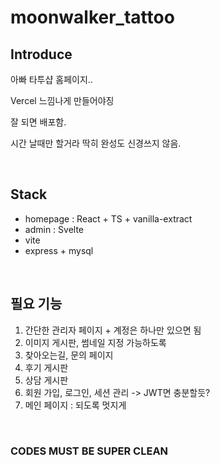 # moonwalker_tattoo

## Introduce

<p>아빠 타투샵 홈페이지..</p>
<p>Vercel 느낌나게 만들어야징 </p>
<p>잘 되면 배포함.</p>
<p>시간 날때만 할거라 딱히 완성도 신경쓰지 않음.</p>

<br/>

## Stack

-   homepage : React + TS + vanilla-extract
-   admin : Svelte
-   vite
-   express + mysql

<br/>

## 필요 기능

1. 간단한 관리자 페이지 + 계정은 하나만 있으면 됨
2. 이미지 게시판, 썸네일 지정 가능하도록
3. 찾아오는길, 문의 페이지
4. 후기 게시판
5. 상담 게시판
6. 회원 가입, 로그인, 세션 관리 -> JWT면 충분할듯?
7. 메인 페이지 : 되도록 멋지게

<br/>

### CODES MUST BE SUPER CLEAN
